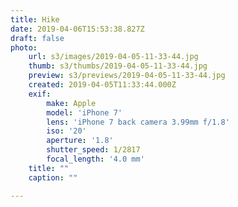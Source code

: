 ```yaml
---
title: Hike
date: 2019-04-06T15:53:38.827Z
draft: false
photo:
    url: s3/images/2019-04-05-11-33-44.jpg
    thumb: s3/thumbs/2019-04-05-11-33-44.jpg
    preview: s3/previews/2019-04-05-11-33-44.jpg
    created: 2019-04-05T11:33:44.000Z
    exif:
        make: Apple
        model: 'iPhone 7'
        lens: 'iPhone 7 back camera 3.99mm f/1.8'
        iso: '20'
        aperture: '1.8'
        shutter_speed: 1/2817
        focal_length: '4.0 mm'
    title: ""
    caption: ""

---
```

